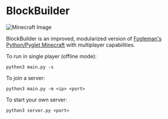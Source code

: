 # BlockBuilder

![Minecraft Image](https://i.imgur.com/JYylOMj.png)

BlockBuilder is an improved, modularized version of [Fogleman's Python/Pyglet Minecraft](https://github.com/fogleman/Minecraft) with multiplayer capabilities.

To run in single player (offline mode):
```
python3 main.py -s
```
To join a server:
```
python3 main.py -m <ip> <port>
```

To start your own server:
```
python3 server.py <port>
```


